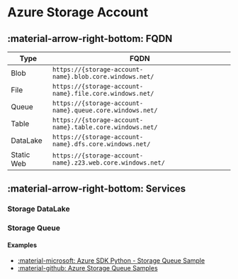 # Azure Storage Account

## :material-arrow-right-bottom: FQDN

| Type       | FQDN                                                       |
|------------|------------------------------------------------------------|
| Blob       | `https://{storage-account-name}.blob.core.windows.net/`    |
| File       | `https://{storage-account-name}.file.core.windows.net/`    |
| Queue      | `https://{storage-account-name}.queue.core.windows.net/`   |
| Table      | `https://{storage-account-name}.table.core.windows.net/`   |
| DataLake   | `https://{storage-account-name}.dfs.core.windows.net/`     |
| Static Web | `https://{storage-account-name}.z23.web.core.windows.net/` |

## :material-arrow-right-bottom: Services

### Storage DataLake

### Storage Queue

#### Examples

- [:material-microsoft: Azure SDK Python - Storage Queue Sample](https://learn.microsoft.com/en-us/samples/azure/azure-sdk-for-python/storage-queue-samples/)
- [:material-github: Azure Storage Queue Samples](https://github.com/Azure/azure-sdk-for-python/blob/main/sdk/storage/azure-storage-queue/samples/queue_samples_message_async.py)
